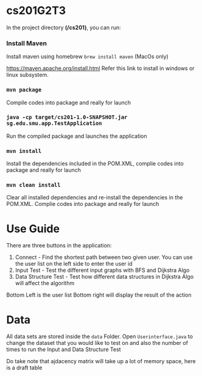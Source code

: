 # cs201G2T3

In the project directory **(/cs201)**, you can run:

### Install Maven

Install maven using homebrew `brew install maven` (MacOs only)

https://maven.apache.org/install.html Refer this link to install in windows or linux subsystem.

### `mvn package`

Compile codes into package and really for launch

### `java -cp target/cs201-1.0-SNAPSHOT.jar sg.edu.smu.app.TestApplication`

Run the compiled package and launches the application

### `mvn install` 

Install the dependencies included in the POM.XML, complie codes into package and really for launch

### `mvn clean install`

Clear all installed dependencies and re-install the dependencies in the POM.XML. Complie codes into package and really for launch

# Use Guide
There are three buttons in the application:

1. Connect - Find the shortest path between two given user. You can use the user list on the left side to enter the user id
2. Input Test - Test the different input graphs with BFS and Dijkstra Algo
3. Data Structure Test - Test how different data structures in Dijkstra Algo will affect the algorithm 

Bottom Left is the user list
Bottom right will display the result of the action

# Data
All data sets are stored inside the `data` Folder. 
Open `Userinterface.java` to change the dataset that you would like to test on and also the number of times to run the Input and Data Structure Test

Do take note that ajdacency matrix will take up a lot of memory space, here is a draft table


